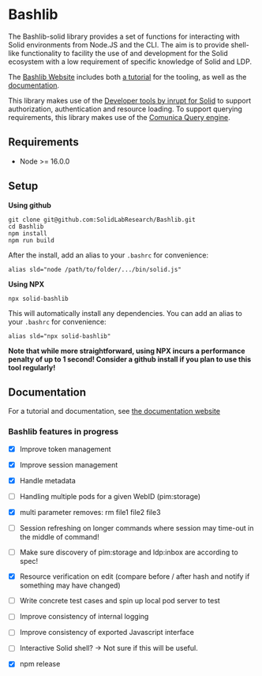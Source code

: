 # Bashlib
The Bashlib-solid library provides a set of functions for interacting with Solid environments from Node.JS and the CLI. 
The aim is to provide shell-like functionality to facility the use of and development for the Solid ecosystem with a low requirement of specific knowledge of Solid and LDP. 

The [Bashlib Website](https://solidlabresearch.github.io/Bashlib/) includes both [a tutorial](https://solidlabresearch.github.io/Bashlib/tutorial/) for the tooling, as well as the [documentation](https://solidlabresearch.github.io/Bashlib/documentation/overview/).

This library makes use of the [Developer tools by inrupt for Solid](https://docs.inrupt.com/developer-tools/javascript/client-libraries/using-libraries/) to support authorization, authentication and resource loading.
To support querying requirements, this library makes use of the [Comunica Query engine](https://comunica.dev/).




## Requirements

- Node >= 16.0.0

## Setup
**Using github**
``` 
git clone git@github.com:SolidLabResearch/Bashlib.git
cd Bashlib
npm install 
npm run build
```
After the install, add an alias to your `.bashrc` for convenience:
```
alias sld="node /path/to/folder/.../bin/solid.js"
```
**Using NPX**
```
npx solid-bashlib
```
This will automatically install any dependencies.
You can add an alias to your `.bashrc` for convenience:
```
alias sld="npx solid-bashlib"
```

**Note that while more straightforward, using NPX incurs a performance penalty of up to 1 second!
Consider a github install if you plan to use this tool regularly!**


## Documentation
For a tutorial and documentation, see [the documentation website](solidlabresearch.github.io/Bashlib/)

<!--

## Synopsis

```
node bin/solid.js ls https://somepod.org/
node bin/solid.js cat https://somepod.org/public.txt

# Create an authenticated session (for CSS 4.0.0 and up)
node bin/solid.js auth create-token
# -- and fill in all the questions

# Set the webid you want to use for authenticated session
node bin/solid.js auth set <your-web-id>

# Now you can read some private data
node bin/solid.js ls https://somepod.org/private/secret.txt

# Or, shorten this to 
node bin/solid.js ls root:/private/secret.txt

# Upload some data
node bin/solid.js cp local.txt root:/private/
```

## Available features

- Reading resources
- Fetch resources 
- Container listing
- Tree listing
- Copy/move resources local to remote
- Copy/move resources remote to local
- Copy/move resources remote to remote
- Remote resources
- Create/touch an empty resource 
- SPARQL query a resource
- List ACL permissions of resources
- Change ACL permissions of resources
- Authenticate against a Pod
- Make long lasting client credentials (CSS >=4.0.0 only)

## Contributors: how to release

This repo uses [release-it](https://www.npmjs.com/package/release-it) to manage SemVer version numbers, create GitHub releases and publish to npm.

Run `npm run release` and follow the intructions on the CLI. Don't forget to create a [personal access token](https://github.com/settings/tokens) and expose it through the `GITHUB_TOKEN` environment variable, or the github release won't work. For more information, visit the `release-it` docs.

-->

### Bashlib features in progress

- [X] Improve token management
- [X] Improve session management
- [X] Handle metadata
- [ ] Handling multiple pods for a given WebID (pim:storage)
- [X] multi parameter removes: rm file1 file2 file3
- [ ] Session refreshing on longer commands where session may time-out in the middle of command!
- [ ] Make sure discovery of pim:storage and ldp:inbox are according to spec!
- [X] Resource verification on edit (compare before / after hash and notify if something may have changed)
- [ ] Write concrete test cases and spin up local pod server to test
- [ ] Improve consistency of internal logging
- [ ] Improve consistency of exported Javascript interface
- [ ] Interactive Solid shell? -> Not sure if this will be useful.
- [X] npm release

